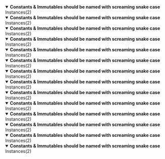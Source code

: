 
 <details open> 
 <summary> 
 <Strong>Constants & Immutables should be named with screaming snake case</Strong> Instances(2) 
 </summary> 
 </details>

 <details open> 
 <summary> 
 <Strong>Constants & Immutables should be named with screaming snake case</Strong> Instances(2) 
 </summary> 
 </details>

 <details open> 
 <summary> 
 <Strong>Constants & Immutables should be named with screaming snake case</Strong> Instances(2) 
 </summary> 
 </details>

 <details open> 
 <summary> 
 <Strong>Constants & Immutables should be named with screaming snake case</Strong> Instances(2) 
 </summary> 
 </details>

 <details open> 
 <summary> 
 <Strong>Constants & Immutables should be named with screaming snake case</Strong> Instances(2) 
 </summary> 
 </details>

 <details open> 
 <summary> 
 <Strong>Constants & Immutables should be named with screaming snake case</Strong> Instances(2) 
 </summary> 
 </details>

 <details open> 
 <summary> 
 <Strong>Constants & Immutables should be named with screaming snake case</Strong> Instances(2) 
 </summary> 
 </details>

 <details open> 
 <summary> 
 <Strong>Constants & Immutables should be named with screaming snake case</Strong> Instances(2) 
 </summary> 
 </details>

 <details open> 
 <summary> 
 <Strong>Constants & Immutables should be named with screaming snake case</Strong> Instances(2) 
 </summary> 
 </details>

 <details open> 
 <summary> 
 <Strong>Constants & Immutables should be named with screaming snake case</Strong> Instances(2) 
 </summary> 
 </details>

 <details open> 
 <summary> 
 <Strong>Constants & Immutables should be named with screaming snake case</Strong> Instances(2) 
 </summary> 
 </details>

 <details open> 
 <summary> 
 <Strong>Constants & Immutables should be named with screaming snake case</Strong> Instances(2) 
 </summary> 
 </details>

 <details open> 
 <summary> 
 <Strong>Constants & Immutables should be named with screaming snake case</Strong> Instances(2) 
 </summary> 
 </details>

 <details open> 
 <summary> 
 <Strong>Constants & Immutables should be named with screaming snake case</Strong> Instances(2) 
 </summary> 
 </details>
